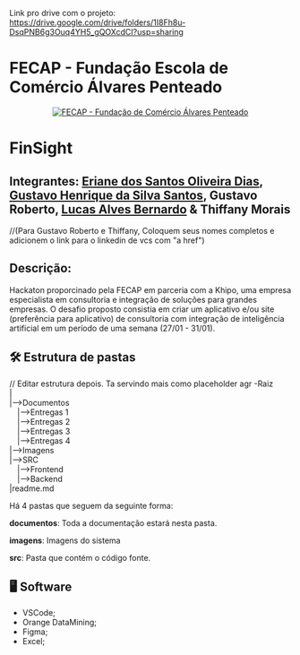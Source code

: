 Link pro drive com o projeto: https://drive.google.com/drive/folders/1I8Fh8u-DsqPNB6g3Ouq4YH5_gQOXcdCI?usp=sharing

# FECAP - Fundação Escola de Comércio Álvares Penteado

<p align="center">
<a href= "https://www.fecap.br/"><img src="https://encrypted-tbn0.gstatic.com/images?q=tbn:ANd9GcRhZPrRa89Kma0ZZogxm0pi-tCn_TLKeHGVxywp-LXAFGR3B1DPouAJYHgKZGV0XTEf4AE&usqp=CAU" alt="FECAP - Fundação de Comércio Álvares Penteado" border="0"></a>
</p>

# FinSight
## Integrantes: <a href="https://www.linkedin.com/in/eriane-dos-santos-oliveira-cfp-pqo-paap-53116292/">Eriane dos Santos Oliveira Dias</a>, <a href="http://linkedin.com/in/gustavo-henrique-da-silva-santos-453822326/?trk=opento_sprofile_topcard">Gustavo Henrique da Silva Santos</a>, Gustavo Roberto, <a href="https://www.linkedin.com/in/lucas-alves-bernardo-093871252/">Lucas Alves Bernardo</a> & Thiffany Morais
//(Para Gustavo Roberto e Thiffany, Coloquem seus nomes completos e adicionem o link para o linkedin de vcs com "a href")

## Descrição:
Hackaton proporcinado pela FECAP em parceria com a Khipo, uma empresa especialista em consultoria e integração de soluções para grandes empresas. O desafio proposto consistia em criar um aplicativo e/ou site (preferência para aplicativo) de consultoria com integração de inteligência artificial em um período de uma semana (27/01 - 31/01).

## 🛠 <b>Estrutura de pastas</b>
// Editar estrutura depois. Ta servindo mais como placeholder agr
-Raiz<br>
|<br>
|-->Documentos<br>
  &emsp;|-->Entregas 1<br>
  &emsp;|-->Entregas 2<br>
  &emsp;|-->Entregas 3<br>
  &emsp;|-->Entregas 4<br>
|-->Imagens<br>
|-->SRC<br>
  &emsp;|-->Frontend<br>
  &emsp;|-->Backend<br>
|readme.md<br>

Há 4 pastas que seguem da seguinte forma:

<b>documentos</b>: Toda a documentação estará nesta pasta.

<b>imagens</b>: Imagens do sistema

<b>src</b>: Pasta que contém o código fonte.

## 🖥 <b>Software</b>
- VSCode; <br>
- Orange DataMining; <br>
- Figma; <br>
- Excel; <br>
